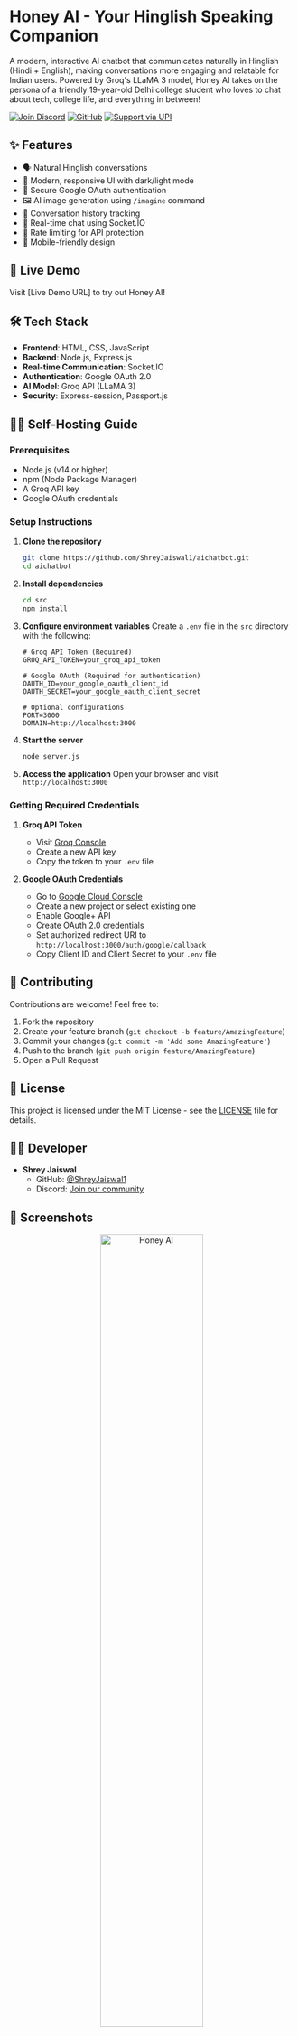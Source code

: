 # Honey AI - Your Hinglish Speaking Companion

A modern, interactive AI chatbot that communicates naturally in Hinglish (Hindi + English), making conversations more engaging and relatable for Indian users. Powered by Groq's LLaMA 3 model, Honey AI takes on the persona of a friendly 19-year-old Delhi college student who loves to chat about tech, college life, and everything in between!

[![Join Discord](https://img.shields.io/discord/951909987838468116?color=%237289DA&label=Join%20Discord&logo=discord&logoColor=white)](https://discord.gg/BCKjPjhBrm)
[![GitHub](https://img.shields.io/github/followers/ShreyJaiswal1?style=social)](https://github.com/ShreyJaiswal1)
[![Support via UPI](https://img.shields.io/badge/Support%20via-UPI-green?logo=google-pay&logoColor=white)](upi://pay?pa=5aprilshrey@okhdfcbank&pn=Shrey%20Jaiswal&cu=INR)

## ✨ Features

- 🗣️ Natural Hinglish conversations
- 🎨 Modern, responsive UI with dark/light mode
- 🔐 Secure Google OAuth authentication
- 🖼️ AI image generation using `/imagine` command
- 💾 Conversation history tracking
- 🔄 Real-time chat using Socket.IO
- 🎯 Rate limiting for API protection
- 📱 Mobile-friendly design

## 🚀 Live Demo

Visit [Live Demo URL] to try out Honey AI!

## 🛠️ Tech Stack

- **Frontend**: HTML, CSS, JavaScript
- **Backend**: Node.js, Express.js
- **Real-time Communication**: Socket.IO
- **Authentication**: Google OAuth 2.0
- **AI Model**: Groq API (LLaMA 3)
- **Security**: Express-session, Passport.js

## 🏃‍♂️ Self-Hosting Guide

### Prerequisites

- Node.js (v14 or higher)
- npm (Node Package Manager)
- A Groq API key
- Google OAuth credentials

### Setup Instructions

1. **Clone the repository**
   ```bash
   git clone https://github.com/ShreyJaiswal1/aichatbot.git
   cd aichatbot
   ```

2. **Install dependencies**
   ```bash
   cd src
   npm install
   ```

3. **Configure environment variables**
   Create a `.env` file in the `src` directory with the following:
   ```env
   # Groq API Token (Required)
   GROQ_API_TOKEN=your_groq_api_token

   # Google OAuth (Required for authentication)
   OAUTH_ID=your_google_oauth_client_id
   OAUTH_SECRET=your_google_oauth_client_secret

   # Optional configurations
   PORT=3000
   DOMAIN=http://localhost:3000
   ```

4. **Start the server**
   ```bash
   node server.js
   ```

5. **Access the application**
   Open your browser and visit `http://localhost:3000`

### Getting Required Credentials

1. **Groq API Token**
   - Visit [Groq Console](https://console.groq.com/keys)
   - Create a new API key
   - Copy the token to your `.env` file

2. **Google OAuth Credentials**
   - Go to [Google Cloud Console](https://console.cloud.google.com)
   - Create a new project or select existing one
   - Enable Google+ API
   - Create OAuth 2.0 credentials
   - Set authorized redirect URI to `http://localhost:3000/auth/google/callback`
   - Copy Client ID and Client Secret to your `.env` file

## 🤝 Contributing

Contributions are welcome! Feel free to:
1. Fork the repository
2. Create your feature branch (`git checkout -b feature/AmazingFeature`)
3. Commit your changes (`git commit -m 'Add some AmazingFeature'`)
4. Push to the branch (`git push origin feature/AmazingFeature`)
5. Open a Pull Request

## 📝 License

This project is licensed under the MIT License - see the [LICENSE](LICENSE) file for details.

## 👨‍💻 Developer

- **Shrey Jaiswal**
  - GitHub: [@ShreyJaiswal1](https://github.com/ShreyJaiswal1)
  - Discord: [Join our community](https://discord.gg/BCKjPjhBrm)

## 📸 Screenshots
<center>
<img src="https://cdn.discordapp.com/attachments/955580696779452436/1310636902067605546/image.png?ex=6745f13b&is=67449fbb&hm=fdf1e021be9a48a5b8f9e6bf38e75124bd375e645bf1b8b34db8420d3341c264&" alt="Honey AI" width="60%">
</center>

## 🔜 Upcoming Features

- Voice interactions
- Multi-language support
- Custom chatbot personality configuration
- Advanced conversation memory
- Integration with more AI models

---
Made with ❤️ by Shrey Jaiswal
